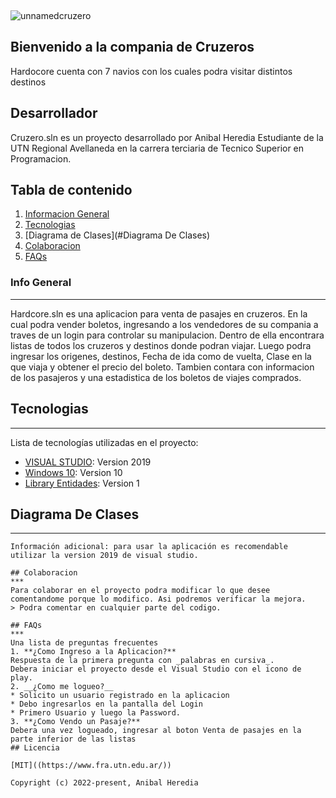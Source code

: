 <p align="center"> <img width="1" src="![unnamedcruzero](https://user-images.githubusercontent.com/114010004/192831522-2f295652-9811-4331-82e5-dd760221a881.png)"</p>

![unnamedcruzero](https://user-images.githubusercontent.com/114010004/192831842-68c64a99-7833-41fe-9309-add610f19c3d.png)

<p align="center">
</p>

## Bienvenido a la compania de Cruzeros 

Hardocore cuenta con 7 navios con los cuales podra visitar distintos destinos

## Desarrollador

Cruzero.sln es un proyecto desarrollado por Anibal Heredia Estudiante de la UTN Regional Avellaneda en la carrera terciaria de Tecnico Superior en Programacion.

## Tabla de contenido
1. [Informacion General](#Info-general)
2. [Tecnologias](#tecnologia)
3. [Diagrama de Clases](#Diagrama De Clases)
4. [Colaboracion](#colaboracion)
5. [FAQs](#faqs)
### Info General
***
Hardcore.sln es una aplicacion para venta de pasajes en cruzeros. En la cual podra vender boletos, ingresando a los vendedores de su compania a traves de un login para controlar su manipulacion. Dentro de ella encontrara listas de todos los cruzeros y destinos donde podran viajar. Luego podra ingresar los origenes, destinos, Fecha de ida como de vuelta, Clase en la que viaja y obtener el precio del boleto. Tambien contara con informacion de los pasajeros y una estadistica de los boletos de viajes comprados. 


## Tecnologias
***
  Lista de tecnologías utilizadas en el proyecto:
* [VISUAL STUDIO]((https://visualstudio.microsoft.com/es/)): Version 2019 
* [Windows 10]((https://www.microsoft.com/es-es/windows?r=1)): Version 10
* [Library Entidades]((https://github.com/anihere/Hardcore-Cruise/)): Version 1 

## Diagrama De Clases
***





```
Información adicional: para usar la aplicación es recomendable utilizar la version 2019 de visual studio.

## Colaboracion
***
Para colaborar en el proyecto podra modificar lo que desee comentandome porque lo modifico. Asi podremos verificar la mejora. 
> Podra comentar en cualquier parte del codigo.

## FAQs
***
Una lista de preguntas frecuentes
1. **¿Como Ingreso a la Aplicacion?**
Respuesta de la primera pregunta con _palabras en cursiva_.
Debera iniciar el proyecto desde el Visual Studio con el icono de play.
2. __¿Como me logueo?__
* Solicito un usuario registrado en la aplicacion
* Debo ingresarlos en la pantalla del Login
* Primero Usuario y luego la Password.
3. **¿Como Vendo un Pasaje?**
Debera una vez logueado, ingresar al boton Venta de pasajes en la parte inferior de las listas
## Licencia

[MIT]((https://www.fra.utn.edu.ar/))

Copyright (c) 2022-present, Anibal Heredia
